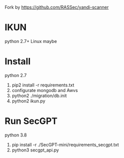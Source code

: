 Fork by https://github.com/RASSec/yandi-scanner

# IKUN

python 2.7+
Linux maybe

# Install

python 2.7

1. pip2 install -r requirements.txt
2. configurate mongodb and Awvs
3. python2 ./migration/db.init
4. python2 ikun.py

# Run SecGPT

python 3.8

1. pip install -r ./SecGPT-mini/requirements_secgpt.txt
2. python3 secgpt_api.py
